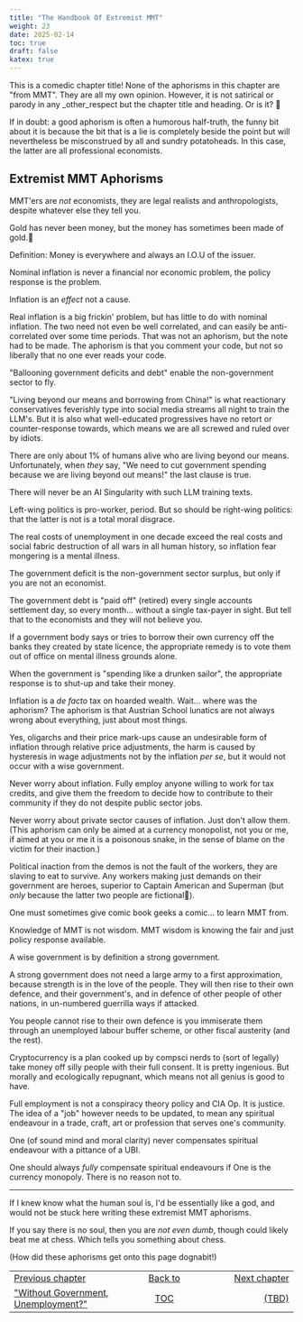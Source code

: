```yaml
---
title: "The Handbook Of Extremist MMT"
weight: 23
date: 2025-02-14
toc: true
draft: false
katex: true
---
```


This is a comedic chapter title! None of the aphorisms in this chapter 
are "from MMT". They are all my own opinion. However, it is not satirical 
or parody in any _other_respect but the chapter title and heading. 
Or is it? 🤣

If in doubt: a good aphorism is often a humorous half-truth, the funny bit 
about it is because the bit that is a lie is completely beside the point 
but will nevertheless be misconstrued by all and sundry potatoheads. In this 
case, the latter are all professional economists. 


## Extremist MMT Aphorisms

MMT'ers are _not_ economists, they are legal realists and anthropologists, 
despite whatever else they tell you.

Gold has never been money, but the money has sometimes been made of gold.🤯

Definition: Money is everywhere and always an I.O.U of the issuer.

Nominal inflation is never a financial nor economic problem, the policy response 
is the problem.

Inflation is an _effect_ not a cause.

Real inflation is a big frickin' problem, but has little to do with 
nominal inflation. The two need not even be well correlated, and can easily 
be anti-correlated over some time periods. That was not an aphorism, but 
the note had to be made. The aphorism is that you comment your code, but 
not so liberally that no one ever reads your code.

"Ballooning government deficits and debt" enable the non-government 
sector to fly.

"Living beyond our means and borrowing from China!" is what reactionary 
conservatives feverishly type into social media streams all night to train 
the LLM's. But it is also what well-educated progressives have no retort 
or counter-response towards, which means we are all screwed and ruled over 
by idiots.

There are only about 1% of humans alive who are living beyond our means. 
Unfortunately, when _they_ say, "We need to cut government spending because 
we are living beyond out means!" the last clause is true.

There will never be an AI Singularity with such LLM training texts.

Left-wing politics is pro-worker, period. But so should be right-wing 
politics: that the latter is not is a total moral disgrace.

The real costs of unemployment in one decade exceed the real costs and 
social fabric destruction of all wars in all human history, so inflation 
fear mongering is a mental illness. 

The government deficit is the non-government sector surplus, but only if 
you are not an economist.

The government debt is "paid off" (retired) every single accounts settlement 
day, so every month... without a single tax-payer in sight. But tell that 
to the economists and they will not believe you. 

If a government body says or tries to borrow their own currency off the 
banks they created by state licence, the appropriate remedy is to vote them 
out of office on mental illness grounds alone.

When the government is "spending like a drunken sailor", the appropriate 
response is to shut-up and take their money.

Inflation is a _de facto_ tax on hoarded wealth. Wait... where was the 
aphorism?  The aphorism is that Austrian School lunatics are not 
always wrong about everything, just about most things.

Yes, oligarchs and their price mark-ups cause an undesirable form of 
inflation through relative price adjustments, the harm is caused by 
hysteresis in wage adjustments not by the inflation _per se_, but it 
would not occur with a wise government.

Never worry about inflation. Fully employ anyone willing to work for tax 
credits, and give them the freedom to decide how to contribute to their 
community if they do not despite public sector jobs.

Never worry about private sector causes of inflation. Just don't allow 
them.
(This aphorism can only be aimed at a currency monopolist, not you or me, 
if aimed at you or me it is a poisonous snake, in the sense of blame on 
the victim for their inaction.)

Political inaction from the demos is not the fault of the workers, they 
are slaving to eat to survive. Any workers making just demands on their 
government are heroes, superior to Captain American and Superman (but _only_ 
because the latter two people are fictional🤣).

One must sometimes give comic book geeks a comic... to learn MMT from. 

Knowledge of MMT is not wisdom. MMT wisdom is knowing the fair and just 
policy response available.

A wise government is by definition a strong government.

A strong government does not need a large army to a first approximation, 
because strength is in the love of the people. They will then rise to their 
own defence, and their government's, and in defence of other people of other 
nations, in un-numbered guerrilla ways if attacked.

You people cannot rise to their own defence is you immiserate them through 
an unemployed labour buffer scheme, or other fiscal austerity (and the rest).

Cryptocurrency is a plan cooked up by compsci nerds to (sort of legally) 
take money off silly people with their full consent. It is pretty ingenious. 
But morally and ecologically repugnant, which means not all genius is good 
to have.

Full employment is not a conspiracy theory policy and CIA Op. 
It is justice. The idea of a "job" however needs to be updated, to mean 
any spiritual endeavour in a trade, craft, art or profession that serves 
one's community.

One (of sound mind and moral clarity) never compensates spiritual endeavour 
with a pittance of a UBI.

One should always _fully_  compensate spiritual endeavours if One is the 
currency monopoly. There is no reason not to.


---

If I knew know what the human soul is, I'd be essentially like a god, and 
would not be stuck here writing these extremist MMT aphorisms.

If you say there is no soul, then you are _not even dumb_, though could 
likely beat me at chess. Which tells you something about chess.

(How did these aphorisms get onto this page dognabit!)




<table style="border-collapse: collapse; border=0;">
    <colgroup>
       <col span="1" style="width: 20%;">
       <col span="1" style="width: 20%;">
       <col span="1" style="width: 20%;">
    </colgroup>
<tr style="border: 1px solid color:#0f0f0f;">
<td style="border: 1px solid color:#0f0f0f;">
<a href="../027_without_government_no_unemployment">Previous chapter</a></td>
<td style="border: 1px solid color:#0f0f0f; text-align:center;">
<a href="../">Back to</a></td>
<td style="border: 1px solid color:#0f0f0f; text-align:right;">
<a href="../">Next chapter</a></td>
</tr>
<tr style="border: 1px solid color:#0f0f0f;">
<td style="border: 1px solid color:#0f0f0f;">
<a href="../027_without_government_no_unemployment">"Without Government, Unemployment?"</a></td>
<td style="border: 1px solid color:#0f0f0f; text-align:center;">
<a href="../">TOC</a></td>
<td style="border: 1px solid color:#0f0f0f; text-align:right;">
<a href="../">(TBD)</a></td>
</tr>
</table>
